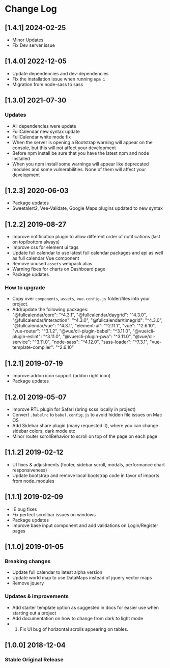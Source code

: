 # Change Log

## [1.4.1] 2024-02-25

- Minor Updates
- Fix Dev server issue

## [1.4.0] 2022-12-05

- Update dependencies and dev-dependencies
- Fix the installation issue when running `npm i`
- Migration from node-sass to sass

## [1.3.0] 2021-07-30

### Updates

- All dependencies were update
- FullCalendar new syntax update
- FullCalendar white mode fix
- When the server is opening a Bootstrap warning will appear on the console, but this will not affect your development
- Before npm install be sure that you have the latest npm and node installed
- When you npm install some warnings will appear like deprecated modules and some vulnerabilities. None of them will affect your development

## [1.2.3] 2020-06-03

- Package updates
- Sweetalert2, Vee-Validate, Google Maps plugins updated to new syntax

## [1.2.2] 2019-08-27

- Improve notification plugin to allow different order of notifications (last on top/bottom always)
- Improve css for element ui tags
- Update full calendar to use latest full calendar packages and api as well as full calendar Vue component
- Remove unused `assets` webpack alias
- Warning fixes for charts on Dashboard page
- Package updates

### How to upgrade

- Copy over `components`, `assets`, `vue.config.js` folder/files into your project.
- Add/update the following packages:  
  "@fullcalendar/core": "^4.3.1",
  "@fullcalendar/daygrid": "^4.3.0",
  "@fullcalendar/interaction": "^4.3.0",
  "@fullcalendar/timegrid": "^4.3.0",
  "@fullcalendar/vue": "^4.3.1",
  "element-ui": "^2.11.1",
  "vue": "^2.6.10",
  "vue-router": "^3.1.2",
  "@vue/cli-plugin-babel": "^3.11.0",
  "@vue/cli-plugin-eslint": "^3.11.0",
  "@vue/cli-plugin-pwa": "^3.11.0",
  "@vue/cli-service": "^3.11.0",
  "node-sass": "^4.12.0",
  "sass-loader": "^7.3.1",
  "vue-template-compiler": "^2.6.10"

## [1.2.1] 2019-07-19

- Improve addon icon support (addon right icon)
- Package updates

## [1.2.0] 2019-05-07

- Improve RTL plugin for Safari (bring scss locally in project)
- Convert `.babelrc` to `babel.config.js` to avoid hidden file issues on Mac OS
- Add Sidebar share plugin (many requested it), where you can change sidebar colors, dark mode etc
- Minor router scrollBehavior to scroll on top of the page on each page

## [1.1.2] 2019-02-12

- UI fixes & adjustments (footer, sidebar scroll, modals, performance chart responsiveness)
- Update bootstrap and remove local bootstrap code in favor of imports from node_modules

## [1.1.1] 2019-02-09

- IE bug fixes
- Fix perfect scrollbar issues on windows
- Package updates
- Improve base input component and add validations on Login/Register pages

## [1.1.0] 2019-01-05

### Breaking changes

- Update full calendar to latest alpha version
- Update world map to use DataMaps instead of jquery vector maps
- Remove jquery

### Updates & improvements

- Add starter template option as suggested in docs for easier use when starting out a project
- Add documentation on how to change from dark to light mode
- 1. Fix UI bug of horizontal scrolls appearing on tables.

## [1.0.0] 2018-12-04

### Stable Original Release
